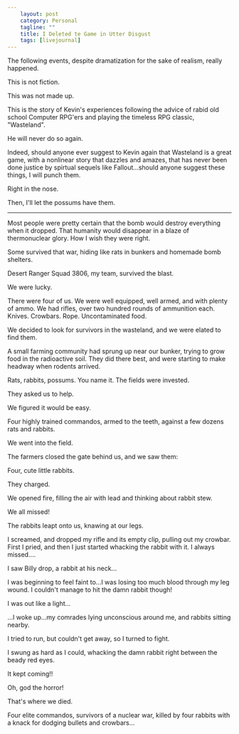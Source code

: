 ```yaml
---                                                 
    layout: post                                    
    category: Personal                              
    tagline: ""
    title: I Deleted te Game in Utter Disgust
    tags: [livejournal]   
---
```




The following events, despite dramatization for the sake of realism, really happened.

This is not fiction.

This was not made up.

This is the story of Kevin's experiences following the advice of rabid old school Computer RPG'ers and playing the timeless RPG classic, "Wasteland".

He will never do so again.

Indeed, should anyone ever suggest to Kevin again that Wasteland is a great game, with a nonlinear story that dazzles and amazes, that has never been done justice by spirtual sequels like Fallout...should anyone suggest these things, I will punch them.

Right in the nose.

Then, I'll let the possums have them.

_______________________


Most people were pretty certain that the bomb would destroy everything when it dropped. That humanity would disappear in a blaze of thermonuclear glory. How I wish they were right.

Some survived that war, hiding like rats in bunkers and homemade bomb shelters.

Desert Ranger Squad 3806, my team, survived the blast.

We were lucky.

There were four of us. We were well equipped, well armed, and with plenty of ammo. We had rifles, over two hundred rounds of ammunition each. Knives. Crowbars. Rope. Uncontaminated food.

We decided to look for survivors in the wasteland, and we were elated to find them.

A small farming community had sprung up near our bunker, trying to grow food in the radioactive soil. They did there best, and were starting to make headway when rodents arrived.

Rats, rabbits, possums. You name it. The fields were invested.

They asked us to help.

We figured it would be easy.

Four highly trained commandos, armed to the teeth, against a few dozens rats and rabbits.

We went into the field.

The farmers closed the gate behind us, and we saw them:

Four, cute little rabbits.

They charged.

We opened fire, filling the air with lead and thinking about rabbit stew.

We all missed!

The rabbits leapt onto us, knawing at our legs.

I screamed, and dropped my rifle and its empty clip, pulling out my crowbar. First I pried, and then I just started whacking the rabbit with it. I always missed....

I saw Billy drop, a rabbit at his neck...

I was beginning to feel faint to...I was losing too much blood through my leg wound. I couldn't manage to hit the damn rabbit though!

I was out like a light...

...I woke up...my comrades lying unconscious around me, and rabbits sitting nearby.

I tried to run, but couldn't get away, so I turned to fight.

I swung as hard as I could, whacking the damn rabbit right between the beady red eyes.

It kept coming!!

Oh, god the horror!

That's where we died.

Four elite commandos, survivors of a nuclear war, killed by four rabbits with a knack for dodging bullets and crowbars...
